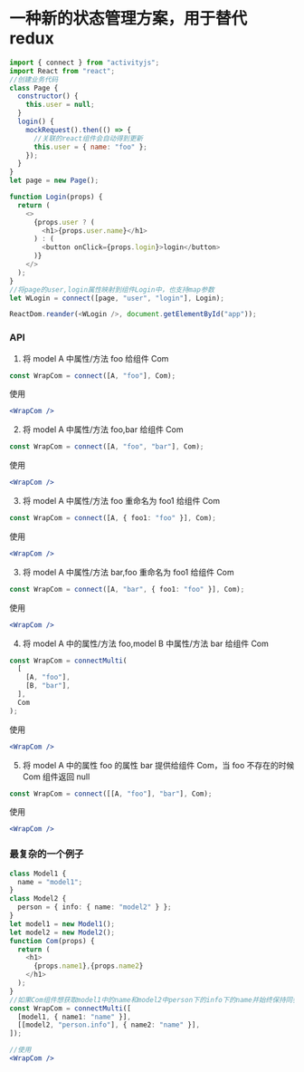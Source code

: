 # 一种新的状态管理方案，用于替代 redux

```javascript
import { connect } from "activityjs";
import React from "react";
//创建业务代码
class Page {
  constructor() {
    this.user = null;
  }
  login() {
    mockRequest().then(() => {
      //关联的react组件会自动得到更新
      this.user = { name: "foo" };
    });
  }
}
let page = new Page();

function Login(props) {
  return (
    <>
      {props.user ? (
        <h1>{props.user.name}</h1>
      ) : (
        <button onClick={props.login}>login</button>
      )}
    </>
  );
}
//将page的user,login属性映射到组件Login中，也支持map参数
let WLogin = connect([page, "user", "login"], Login);

ReactDom.reander(<WLogin />, document.getElementById("app"));
```

### API

1. 将 model A 中属性/方法 foo 给组件 Com

```typescript
const WrapCom = connect([A, "foo"], Com);
```

使用

```jsx
<WrapCom />
```

2. 将 model A 中属性/方法 foo,bar 给组件 Com

```typescript
const WrapCom = connect([A, "foo", "bar"], Com);
```

使用

```jsx
<WrapCom />
```

3. 将 model A 中属性/方法 foo 重命名为 foo1 给组件 Com

```typescript
const WrapCom = connect([A, { foo1: "foo" }], Com);
```

使用

```jsx
<WrapCom />
```

3. 将 model A 中属性/方法 bar,foo 重命名为 foo1 给组件 Com

```typescript
const WrapCom = connect([A, "bar", { foo1: "foo" }], Com);
```

使用

```jsx
<WrapCom />
```

4. 将 model A 中的属性/方法 foo,model B 中属性/方法 bar 给组件 Com

```typescript
const WrapCom = connectMulti(
  [
    [A, "foo"],
    [B, "bar"],
  ],
  Com
);
```

使用

```jsx
<WrapCom />
```

5. 将 model A 中的属性 foo 的属性 bar 提供给组件 Com，当 foo 不存在的时候 Com 组件返回 null

```typescript
const WrapCom = connect([[A, "foo"], "bar"], Com);
```

使用

```jsx
<WrapCom />
```

### 最复杂的一个例子

```typescript
class Model1 {
  name = "model1";
}
class Model2 {
  person = { info: { name: "model2" } };
}
let model1 = new Model1();
let model2 = new Model2();
function Com(props) {
  return (
    <h1>
      {props.name1},{props.name2}
    </h1>
  );
}
//如果Com组件想获取model1中的name和model2中person下的info下的name并始终保持同步
const WrapCom = connectMulti([
  [model1, { name1: "name" }],
  [[model2, "person.info"], { name2: "name" }],
]);
```

```jsx
//使用
<WrapCom />
```
